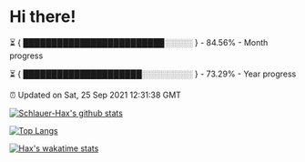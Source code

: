 # Hi there!

⏳ { █████████████████████████░░░░░ } - 84.56% - Month progress

⏳ { █████████████████████░░░░░░░░░ } - 73.29% - Year progress

⏰ Updated on Sat, 25 Sep 2021 12:31:38 GMT


[![Schlauer-Hax's github stats](https://github-readme-stats.vercel.app/api?username=Schlauer-Hax&show_icons=true&theme=dark&count_private=true)](https://github.com/Schlauer-Hax)


[![Top Langs](https://github-readme-stats.vercel.app/api/top-langs/?username=Schlauer-Hax&layout=compact&theme=dark)](https://github.com/Schlauer-Hax?tab=repositories)


[![Hax's wakatime stats](https://github-readme-stats.vercel.app/api/wakatime?username=Hax&theme=dark)](https://wakatime.com/@Hax)

